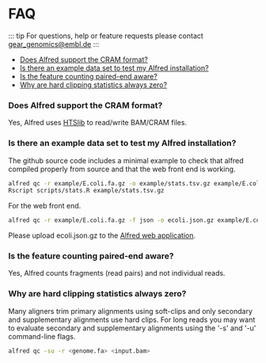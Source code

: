 # FAQ

::: tip
For questions, help or feature requests please contact gear_genomics@embl.de
:::

* [Does Alfred support the CRAM format?](#does-alfred-support-the-cram-format)
* [Is there an example data set to test my Alfred installation?](#is-there-an-example-data-set-to-test-my-alfred-installation)
* [Is the feature counting paired-end aware?](#is-the-feature-counting-paired-end-aware)
* [Why are hard clipping statistics always zero?](#why-are-hard-clipping-statistics-always-zero)

### Does Alfred support the CRAM format?

Yes, Alfred uses [HTSlib](https://github.com/samtools/htslib) to read/write BAM/CRAM files.

### Is there an example data set to test my Alfred installation?

The github source code includes a minimal example to check that alfred compiled properly from source and that the web front end is working.

```bash
alfred qc -r example/E.coli.fa.gz -o example/stats.tsv.gz example/E.coli.cram
Rscript scripts/stats.R example/stats.tsv.gz
```

For the web front end.

```bash
alfred qc -r example/E.coli.fa.gz -f json -o ecoli.json.gz example/E.coli.cram
```

Please upload ecoli.json.gz to the [Alfred web application](https://gear.embl.de/alfred).

### Is the feature counting paired-end aware?

Yes, Alfred counts fragments (read pairs) and not individual reads.

### Why are hard clipping statistics always zero?

Many aligners trim primary alignments using soft-clips and only secondary and supplementary alignments use hard clips. For long reads you may want to evaluate secondary and supplementary alignments using the '-s' and '-u' command-line flags.

```bash
alfred qc -su -r <genome.fa> <input.bam>
```

